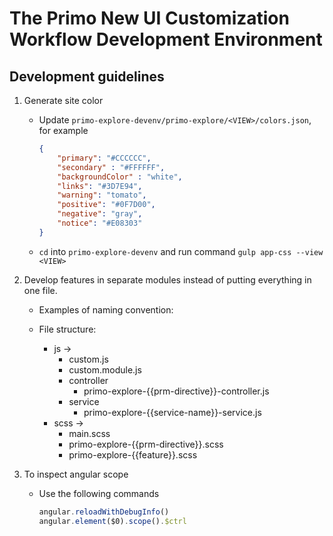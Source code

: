 
# The Primo New UI Customization Workflow Development Environment

## Development guidelines

1. Generate site color
    - Update `primo-explore-devenv/primo-explore/<VIEW>/colors.json`, for example
        ```json
        {
            "primary": "#CCCCCC",
            "secondary" : "#FFFFFF",
            "backgroundColor" : "white",
            "links": "#3D7E94",
            "warning": "tomato",
            "positive": "#0F7D00",
            "negative": "gray",
            "notice": "#E08303"
        }
        ```

    - `cd` into `primo-explore-devenv` and run command `gulp app-css --view <VIEW>`
    

2. Develop features in separate modules instead of putting everything in one file.

    - Examples of naming convention:

    - File structure:
        - js ->
            - custom.js
            - custom.module.js
            - controller
                - primo-explore-{{prm-directive}}-controller.js
            - service
                - primo-explore-{{service-name}}-service.js
        - scss ->
            - main.scss
            - primo-explore-{{prm-directive}}.scss
            - primo-explore-{{feature}}.scss

3. To inspect angular scope
    - Use the following commands
        ```javascript
        angular.reloadWithDebugInfo() 
        angular.element($0).scope().$ctrl 
        ```